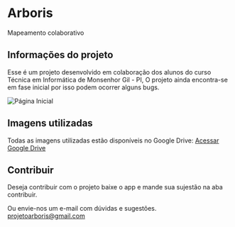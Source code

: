 # Arboris

Mapeamento colaborativo

## Informações do projeto

Esse é um projeto desenvolvido em colaboração dos alunos do curso Técnica em Informática de Monsenhor Gil - PI,
O projeto ainda encontra-se em fase inicial por isso podem ocorrer alguns bugs.

![Página Inicial](https://i.imgur.com/no6xzrF.png)

## Imagens utilizadas 

Todas as imagens utilizadas estão disponíveis no Google Drive:
[Acessar Google Drive](https://drive.google.com/drive/folders/1QuQ-9eSuAs0UYsxOFNTdGnxSXXHFJKuf)


## Contribuir

Deseja contribuir com o projeto baixe o app e mande sua sujestão na aba contribuir.

Ou envie-nos um e-mail com dúvidas e sugestões. projetoarboris@gmail.com
